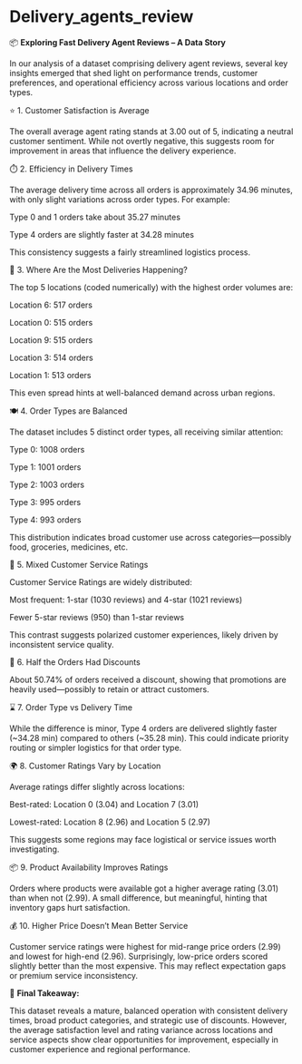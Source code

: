 # Delivery_agents_review

📦 **Exploring Fast Delivery Agent Reviews – A Data Story**

In our analysis of a dataset comprising delivery agent reviews, several key insights emerged that shed light on performance trends, customer preferences, and operational efficiency across various locations and order types.

⭐ 1. Customer Satisfaction is Average

The overall average agent rating stands at 3.00 out of 5, indicating a neutral customer sentiment. While not overtly negative, this suggests room for improvement in areas that influence the delivery experience.

⏱️ 2. Efficiency in Delivery Times

The average delivery time across all orders is approximately 34.96 minutes, with only slight variations across order types. For example:

Type 0 and 1 orders take about 35.27 minutes

Type 4 orders are slightly faster at 34.28 minutes

This consistency suggests a fairly streamlined logistics process.

📍 3. Where Are the Most Deliveries Happening?

The top 5 locations (coded numerically) with the highest order volumes are:

Location 6: 517 orders

Location 0: 515 orders

Location 9: 515 orders

Location 3: 514 orders

Location 1: 513 orders

This even spread hints at well-balanced demand across urban regions.

🍽️ 4. Order Types are Balanced

The dataset includes 5 distinct order types, all receiving similar attention:

Type 0: 1008 orders

Type 1: 1001 orders

Type 2: 1003 orders

Type 3: 995 orders

Type 4: 993 orders

This distribution indicates broad customer use across categories—possibly food, groceries, medicines, etc.

💬 5. Mixed Customer Service Ratings

Customer Service Ratings are widely distributed:

Most frequent: 1-star (1030 reviews) and 4-star (1021 reviews)

Fewer 5-star reviews (950) than 1-star reviews

This contrast suggests polarized customer experiences, likely driven by inconsistent service quality.

💸 6. Half the Orders Had Discounts

About 50.74% of orders received a discount, showing that promotions are heavily used—possibly to retain or attract customers.

⌛ 7. Order Type vs Delivery Time

While the difference is minor, Type 4 orders are delivered slightly faster (~34.28 min) compared to others (~35.28 min). This could indicate priority routing or simpler logistics for that order type.

🌍 8. Customer Ratings Vary by Location

Average ratings differ slightly across locations:

Best-rated: Location 0 (3.04) and Location 7 (3.01)

Lowest-rated: Location 8 (2.96) and Location 5 (2.97)

This suggests some regions may face logistical or service issues worth investigating.

📦 9. Product Availability Improves Ratings

Orders where products were available got a higher average rating (3.01) than when not (2.99). A small difference, but meaningful, hinting that inventory gaps hurt satisfaction.

💰 10. Higher Price Doesn’t Mean Better Service

Customer service ratings were highest for mid-range price orders (2.99) and lowest for high-end (2.96). Surprisingly, low-price orders scored slightly better than the most expensive. This may reflect expectation gaps or premium service inconsistency.

🎯 **Final Takeaway:**

This dataset reveals a mature, balanced operation with consistent delivery times, broad product categories, and strategic use of discounts. However, the average satisfaction level and rating variance across locations and service aspects show clear opportunities for improvement, especially in customer experience and regional performance.
